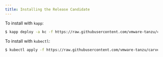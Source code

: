 ```yaml
---
title: Installing the Release Candidate
---
```


To install with `kapp`:

```bash
$ kapp deploy -a kc -f https://raw.githubusercontent.com/vmware-tanzu/carvel-kapp-controller/develop/alpha-releases/v0.20.0-rc.1yml
```

To install with `kubectl`:

```bash
$ kubectl apply -f https://raw.githubusercontent.com/vmware-tanzu/carvel-kapp-controller/develop/alpha-releases/v0.20.0-rc.1.yml
```
